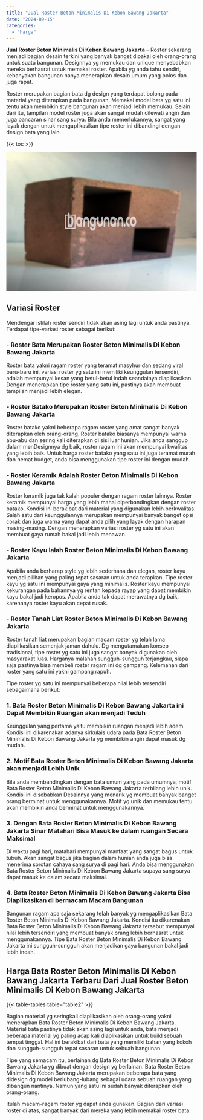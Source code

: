 ```yaml
---
title: "Jual Roster Beton Minimalis Di Kebon Bawang Jakarta"
date: "2024-09-15"
categories: 
  - "harga"
---
```


**Jual Roster Beton Minimalis Di Kebon Bawang Jakarta** – Roster sekarang menjadi bagian desain terkini yang banyak banget dipakai oleh orang-orang untuk suatu bangunan. Designnya yg memukau dan unique menyebabkan mereka berhasrat untuk memakai roster. Apabila yg anda tahu sendiri, kebanyakan bangunan hanya menerapkan desain umum yang polos dan juga rapat.

Roster merupakan bagian bata dg design yang terdapat bolong pada material yang diterapkan pada bangunan. Memakai model bata yg satu ini tentu akan membikin style bangunan akan menjadi lebih memukau. Selain dari itu, tampilan model roster juga akan sangat mudah dilewati angin dan juga pancaran sinar sang surya. Bila anda memerlukannya, sangat yang layak dengan untuk mengaplikasikan tipe roster ini dibandingi dengan design bata yang lain.

{{< toc >}}

![Jual Roster Beton Minimalis Di Kebon Bawang Jakarta](/images/bata-roster-minimalis-29.png)

## Variasi Roster

Mendengar istilah roster sendiri tidak akan asing lagi untuk anda pastinya. Terdapat tipe-variasi roster sebagai berikut:

### \- Roster Bata Merupakan Roster Beton Minimalis Di Kebon Bawang Jakarta

Roster bata yakni ragam roster yang teramat masyhur dan sedang viral baru-baru ini, variasi roster yg satu ini memiliki keunggulan tersendiri, adalah mempunyai kesan yang betul-betul indah seandainya diaplikasikan. Dengan menerapkan tipe roster yang satu ini, pastinya akan membuat tampilan menjadi lebih elegan.

### \- Roster Batako Merupakan Roster Beton Minimalis Di Kebon Bawang Jakarta

Roster batako yakni beberapa ragam roster yang amat sangat banyak diterapkan oleh orang-orang. Roster batako biasanya mempunyai warna abu-abu dan sering kali diterapkan di sisi luar hunian. Jika anda sanggup dalam menDesignnya dg baik, roster ragam ini akan mempunyai kwalitas yang lebih baik. Untuk harga roster batako yang satu ini juga teramat murah dan hemat budget, anda bisa menggunakan tipe roster ini dengan mudah.

### \- Roster Keramik Adalah Roster Beton Minimalis Di Kebon Bawang Jakarta

Roster keramik juga tak kalah populer dengan ragam roster lainnya. Roster keramik mempunyai harga yang lebih mahal diperbandingkan dengan roster batako. Kondisi ini berakibat dari material yang digunakan lebih berkwalitas. Salah satu dari keunggulannya merupakan mempunyai banyak banget opsi corak dan juga warna yang dapat anda pilih yang layak dengan harapan masing-masing. Dengan menerapkan variasi roster yg satu ini akan membuat gaya rumah bakal jadi lebih menawan.

### \- Roster Kayu Ialah Roster Beton Minimalis Di Kebon Bawang Jakarta

Apabila anda berharap style yg lebih sederhana dan elegan, roster kayu menjadi pilihan yang paling tepat sasaran untuk anda terapkan. Tipe roster kayu yg satu ini mempunyai gaya yang minimalis. Roster kayu mempunyai kekurangan pada bahannya yg rentan kepada rayap yang dapat membikin kayu bakal jadi keropos. Apabila anda tak dapat merawatnya dg baik, karenanya roster kayu akan cepat rusak.

### \- Roster Tanah Liat Roster Beton Minimalis Di Kebon Bawang Jakarta

Roster tanah liat merupakan bagian macam roster yg telah lama diaplikasikan semenjak jaman dahulu. Dg mengutamakan konsep tradisional, tipe roster yg satu ini juga sangat banyak digunakan oleh masyarakat luas. Harganya malahan sungguh-sungguh terjangkau, siapa saja pastinya bisa membeli roster ragam ini dg gampang. Kelemahan dari roster yang satu ini yakni gampang rapuh.

Tipe roster yg satu ini mempunyai beberapa nilai lebih tersendiri sebagaimana berikut:

### 1\. Bata Roster Beton Minimalis Di Kebon Bawang Jakarta ini Dapat Membikin Ruangan akan menjadi Teduh

Keunggulan yang pertama yaitu membikin ruangan menjadi lebih adem. Kondisi ini dikarenakan adanya sirkulais udara pada Bata Roster Beton Minimalis Di Kebon Bawang Jakarta yg membikin angin dapat masuk dg mudah.

### 2\. Motif Bata Roster Beton Minimalis Di Kebon Bawang Jakarta akan menjadi Lebih Unik

Bila anda membandingkan dengan bata umum yang pada umumnya, motif Bata Roster Beton Minimalis Di Kebon Bawang Jakarta terbilang lebih unik. Kondisi ini disebabkan Desainnya yang menarik yg membuat banyak banget orang berminat untuk menggunakannya. Motif yg unik dan memukau tentu akan membikin anda berminat untuk menggunakannya.

### 3\. Dengan Bata Roster Beton Minimalis Di Kebon Bawang Jakarta Sinar Matahari Bisa Masuk ke dalam ruangan Secara Maksimal

Di waktu pagi hari, matahari mempunyai manfaat yang sangat bagus untuk tubuh. Akan sangat bagus jika bagian dalam hunian anda juga bisa menerima sorotan cahaya sang surya di pagi hari. Anda bisa menggunakan Bata Roster Beton Minimalis Di Kebon Bawang Jakarta supaya sang surya dapat masuk ke dalam secara maksimal.

### 4\. Bata Roster Beton Minimalis Di Kebon Bawang Jakarta Bisa Diaplikasikan di bermacam Macam Bangunan

Bangunan ragam apa saja sekarang telah banyak yg mengaplikasikan Bata Roster Beton Minimalis Di Kebon Bawang Jakarta. Kondisi itu dikarenakan Bata Roster Beton Minimalis Di Kebon Bawang Jakarta tersebut mempunyai nilai lebih tersendiri yang membuat banyak orang lebih berhasrat untuk menggunakannya. Tipe Bata Roster Beton Minimalis Di Kebon Bawang Jakarta ini sungguh-sungguh akan menjadikan gaya bangunan bakal jadi lebih indah.

## Harga Bata Roster Beton Minimalis Di Kebon Bawang Jakarta Terbaru Dari Jual Roster Beton Minimalis Di Kebon Bawang Jakarta

{{< table-tables table="table2" >}}

Bagian material yg seringkali diaplikasikan oleh orang-orang yakni menerapkan Bata Roster Beton Minimalis Di Kebon Bawang Jakarta. Material bata pastinya tidak akan asing lagi untuk anda, bata menjadi beberapa material yg paling acap kali diaplikasikan untuk build sebuah tempat tinggal. Hal ini berakibat dari bata yang memiliki bahan yang kokoh dan sungguh-sungguh tepat sasaran untuk sebuah bangunan.

Tipe yang semacam itu, berlainan dg Bata Roster Beton Minimalis Di Kebon Bawang Jakarta yg dibuat dengan design yg berlainan. Bata Roster Beton Minimalis Di Kebon Bawang Jakarta merupakan beberapa bata yang didesign dg model berlubang-lubang sebagai udara sebuah ruangan yang dibangun nantinya. Namun yang satu ini sudah banyak diterapkan oleh orang-orang.

Itulah macam-ragam roster yg dapat anda gunakan. Bagian dari variasi roster di atas, sangat banyak dari mereka yang lebih memakai roster bata.
